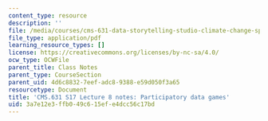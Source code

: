 ```yaml
---
content_type: resource
description: ''
file: /media/courses/cms-631-data-storytelling-studio-climate-change-spring-2017/3a7e12e3ffb049c615efe4dcc56c17bd_MITCMS_631s17_lec8_games_nt.pdf
file_type: application/pdf
learning_resource_types: []
license: https://creativecommons.org/licenses/by-nc-sa/4.0/
ocw_type: OCWFile
parent_title: Class Notes
parent_type: CourseSection
parent_uid: 4d6c8832-7eef-adc8-9388-e59d050f3a65
resourcetype: Document
title: 'CMS.631 S17 Lecture 8 notes: Participatory data games'
uid: 3a7e12e3-ffb0-49c6-15ef-e4dcc56c17bd
---
```

